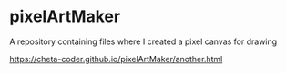 # pixelArtMaker
A repository containing files where I created a pixel canvas for drawing

https://cheta-coder.github.io/pixelArtMaker/another.html
